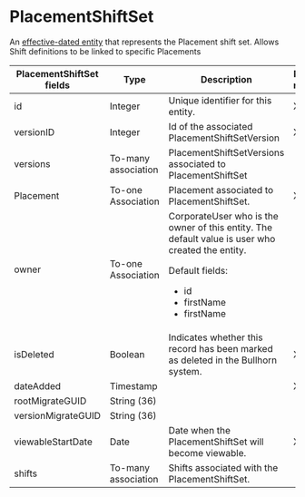 # PlacementShiftSet

An [effective-dated entity](../index.html#effective-dated-entity) that represents the Placement shift set.
Allows Shift definitions to be linked to specific Placements

<table>
    <colgroup>
        <col width="20%" />
        <col width="20%" />
        <col width="20%" />
        <col width="20%" />
        <col width="20%" />
    </colgroup>
    <thead>
        <tr class="header">
            <th>PlacementShiftSet fields</th>
            <th>Type</th>
            <th>Description</th>
            <th>Not null</th>
            <th>Read-only</th>
        </tr>
    </thead>
    <tbody>
        <tr class="even">
            <td>id</td>
            <td>Integer</td>
            <td>Unique identifier for this entity.</td>
            <td>X</td>
            <td>X</td>
        </tr>
        <tr class="odd">
            <td>versionID</td>
            <td>Integer</td>
            <td>Id of the associated PlacementShiftSetVersion</td>
            <td>X</td>
            <td>X</td>
        </tr>
        <tr class="even">
            <td>versions</td>
            <td>To-many association</td>
            <td>PlacementShiftSetVersions associated to PlacementShiftSet</td>
            <td></td>
            <td></td>
        </tr>
        <tr class="odd">
            <td>Placement</td>
            <td>To-one Association</td>
            <td>Placement associated to PlacementShiftSet.</td>
            <td>X</td>
            <td></td>
        </tr>
        <tr class="even">
            <td>owner</td>
            <td>To-one Association</td>
            <td>CorporateUser who is the owner of this entity. The default value is user who created the entity.
                <p>Default fields:</p>
                    <ul><li>id</li>
                    <li>firstName</li>
                    <li>firstName</li>
                </ul>
            </td>
            <td></td>
            <td></td>
        </tr>
        <tr class="odd">
            <td>isDeleted</td>
            <td>Boolean</td>
            <td>Indicates whether this record has been marked as deleted in the Bullhorn system.</td>
            <td>X</td>
            <td>X</td>
        </tr>
        <tr class="even">
            <td>dateAdded</td>
            <td>Timestamp</td>
            <td></td>
            <td>X</td>
            <td>X</td>
        </tr>
        <tr class="odd">
            <td>rootMigrateGUID</td>
            <td>String (36)</td>
            <td></td>
            <td></td>
            <td>X</td>
        </tr>
        <tr class="even">
            <td>versionMigrateGUID</td>
            <td>String (36)</td>
            <td></td>
            <td><br/></td>
            <td></td>
        </tr>
        <tr class="odd">
            <td>viewableStartDate</td>
            <td>Date</td>
            <td>Date when the PlacementShiftSet will become viewable.</td>
            <td>X</td>
            <td></td>
        </tr>
        <tr class="even">
            <td>shifts</td>
            <td>To-many association</td>
            <td>Shifts associated with the PlacementShiftSet.</td>
            <td></td>
            <td></td>
        </tr>
    </tbody>
</table>
